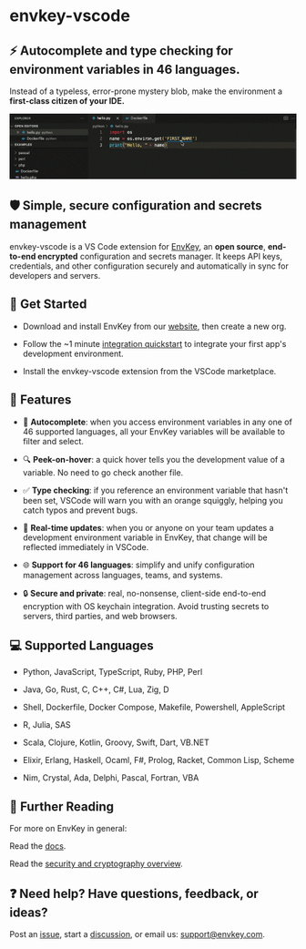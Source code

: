 # envkey-vscode

## ⚡️ Autocomplete and type checking for **environment variables** in 46 languages.

Instead of a typeless, error-prone mystery blob, make the environment a **first-class citizen of your IDE.**

![envkey-vscode in action](envkey-vscode-quick.gif)

## 🛡️ Simple, secure configuration and secrets management

envkey-vscode is a VS Code extension for [EnvKey](https://www.envkey.com), an **open source**, **end-to-end encrypted** configuration and secrets manager. It keeps API keys, credentials, and other configuration securely and automatically in sync for developers and servers.

## 🚀 Get Started

- Download and install EnvKey from our [website](https://envkey.com), then create a new org.

- Follow the ~1 minute [integration quickstart](https://docs-v2.envkey.com/docs/integration-quickstart) to integrate your first app's development environment.

- Install the envkey-vscode extension from the VSCode marketplace.

## 🌟 Features

- 📝 **Autocomplete**: when you access environment variables in any one of 46 supported languages, all your EnvKey variables will be available to filter and select.

- 🔍 **Peek-on-hover**: a quick hover tells you the development value of a variable. No need to go check another file.

- ✅ **Type checking**: if you reference an environment variable that hasn't been set, VSCode will warn you with an orange squiggly, helping you catch typos and prevent bugs.

- 🔄 **Real-time updates**: when you or anyone on your team updates a development environment variable in EnvKey, that change will be reflected immediately in VSCode.

- 🌐 **Support for 46 languages**: simplify and unify configuration management across languages, teams, and systems.

- 🔒 **Secure and private**: real, no-nonsense, client-side end-to-end encryption with OS keychain integration. Avoid trusting secrets to servers, third parties, and web browsers.

## 💻 Supported Languages

- Python, JavaScript, TypeScript, Ruby, PHP, Perl

- Java, Go, Rust, C, C++, C#, Lua, Zig, D

- Shell, Dockerfile, Docker Compose, Makefile, Powershell, AppleScript

- R, Julia, SAS

- Scala, Clojure, Kotlin, Groovy, Swift, Dart, VB.NET

- Elixir, Erlang, Haskell, Ocaml, F#, Prolog, Racket, Common Lisp, Scheme

- Nim, Crystal, Ada, Delphi, Pascal, Fortran, VBA

## 📘 Further Reading

For more on EnvKey in general:

Read the [docs](https://docs-v2.envkey.com).

Read the [security and cryptography overview](https://docs-v2.envkey.com/docs/security).

## ❓ Need help? Have questions, feedback, or ideas?

Post an [issue](https://github.com/envkey/envkey/issues), start a [discussion](https://github.com/envkey/envkey/discussions), or email us: [support@envkey.com](mailto:support@envkey.com).
